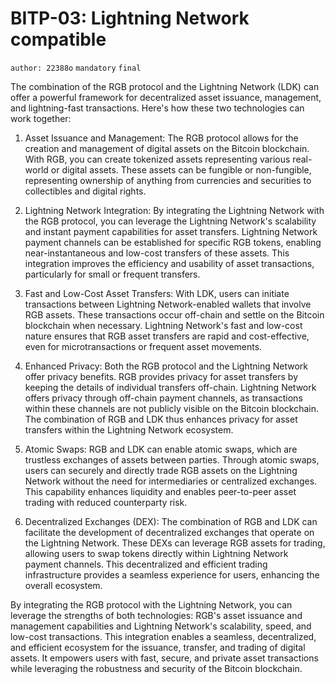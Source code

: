 # BITP-03: Lightning Network compatible

`author: 22388o` `mandatory` `final`

The combination of the RGB protocol and the Lightning Network (LDK) can offer a powerful framework for decentralized asset issuance, management, and lightning-fast transactions. Here's how these two technologies can work together:

1. Asset Issuance and Management: The RGB protocol allows for the creation and management of digital assets on the Bitcoin blockchain. With RGB, you can create tokenized assets representing various real-world or digital assets. These assets can be fungible or non-fungible, representing ownership of anything from currencies and securities to collectibles and digital rights.

2. Lightning Network Integration: By integrating the Lightning Network with the RGB protocol, you can leverage the Lightning Network's scalability and instant payment capabilities for asset transfers. Lightning Network payment channels can be established for specific RGB tokens, enabling near-instantaneous and low-cost transfers of these assets. This integration improves the efficiency and usability of asset transactions, particularly for small or frequent transfers.

3. Fast and Low-Cost Asset Transfers: With LDK, users can initiate transactions between Lightning Network-enabled wallets that involve RGB assets. These transactions occur off-chain and settle on the Bitcoin blockchain when necessary. Lightning Network's fast and low-cost nature ensures that RGB asset transfers are rapid and cost-effective, even for microtransactions or frequent asset movements.

4. Enhanced Privacy: Both the RGB protocol and the Lightning Network offer privacy benefits. RGB provides privacy for asset transfers by keeping the details of individual transfers off-chain. Lightning Network offers privacy through off-chain payment channels, as transactions within these channels are not publicly visible on the Bitcoin blockchain. The combination of RGB and LDK thus enhances privacy for asset transfers within the Lightning Network ecosystem.

5. Atomic Swaps: RGB and LDK can enable atomic swaps, which are trustless exchanges of assets between parties. Through atomic swaps, users can securely and directly trade RGB assets on the Lightning Network without the need for intermediaries or centralized exchanges. This capability enhances liquidity and enables peer-to-peer asset trading with reduced counterparty risk.

6. Decentralized Exchanges (DEX): The combination of RGB and LDK can facilitate the development of decentralized exchanges that operate on the Lightning Network. These DEXs can leverage RGB assets for trading, allowing users to swap tokens directly within Lightning Network payment channels. This decentralized and efficient trading infrastructure provides a seamless experience for users, enhancing the overall ecosystem.

By integrating the RGB protocol with the Lightning Network, you can leverage the strengths of both technologies: RGB's asset issuance and management capabilities and Lightning Network's scalability, speed, and low-cost transactions. This integration enables a seamless, decentralized, and efficient ecosystem for the issuance, transfer, and trading of digital assets. It empowers users with fast, secure, and private asset transactions while leveraging the robustness and security of the Bitcoin blockchain.
